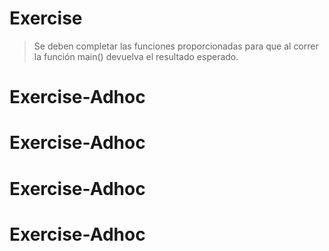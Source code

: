 # Exercise

> Se deben completar las funciones proporcionadas para que al correr la función main() devuelva el resultado esperado.
# Exercise-Adhoc
# Exercise-Adhoc
# Exercise-Adhoc
# Exercise-Adhoc
